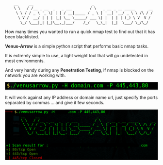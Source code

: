         __     __                           _                           
        \ \   / /__ _ __  _   _ ___        / \   _ __ _ __ _____      __
         \ \ / / _ \ '_ \| | | / __|_____ / _ \ | '__| '__/ _ \ \ /\ / /
          \ V /  __/ | | | |_| \__ \_____/ ___ \| |  | | | (_) \ V  V / 
           \_/ \___|_| |_|\__,_|___/    /_/   \_\_|  |_|  \___/ \_/\_/  



How many times you wanted to run a quick nmap test to find out that it has been blacklisted.

**Venus-Arrow** is a simple python script that performs basic nmap tasks.

It is extremly simple to use, a light weight tool that will go undetected in most environments.

And very handy during any **Penetration Testing**, if nmap is blocked on the network you are working with.

![](https://github.com/Gracchi/Project-Venus/blob/main/docs/commad.png)

It will work against any IP address or domain name url, just specify the ports separated by commas ... and give it few seconds.

![](https://github.com/Gracchi/Project-Venus/blob/main/docs/results.png)
